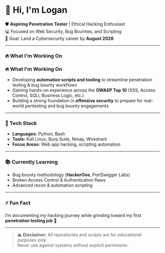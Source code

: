 # 👋 Hi, I'm Logan

🛡️ **Aspiring Penetration Tester** | Ethical Hacking Enthusiast  
💻 Focused on Web Security, Bug Bounties, and Scripting  
🎯 Goal: Land a Cybersecurity career by **August 2026**

---

### 🔥 What I'm Working On
### 🔥 What I'm Working On
- Developing **automation scripts and tooling** to streamline penetration testing & bug bounty workflows  
- Gaining hands-on experience across the **OWASP Top 10** (XSS, Access Control, SQLi, Business Logic, etc.)  
- Building a strong foundation in **offensive security** to prepare for real-world pentesting and bug bounty engagements

---

### 🧰 Tech Stack
- **Languages:** Python, Bash  
- **Tools:** Kali Linux, Burp Suite, Nmap, Wireshark  
- **Focus Areas:** Web app hacking, scripting automation  

---

### 📚 Currently Learning
- Bug bounty methodology (**HackerOne**, PortSwigger Labs)  
- Broken Access Control & Authentication flaws  
- Advanced recon & automation scripting  

---

### ⚡ Fun Fact
I’m documenting my hacking journey while grinding toward my first **penetration testing job** 🚀

---

> ⚠️ **Disclaimer**: All repositories and scripts are for *educational purposes only*.  
> Never use against systems without explicit permission.
